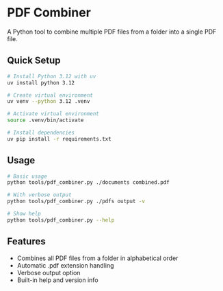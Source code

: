 # PDF Combiner

A Python tool to combine multiple PDF files from a folder into a single PDF file.

## Quick Setup

```bash
# Install Python 3.12 with uv
uv install python 3.12

# Create virtual environment
uv venv --python 3.12 .venv

# Activate virtual environment
source .venv/bin/activate

# Install dependencies
uv pip install -r requirements.txt
```

## Usage

```bash
# Basic usage
python tools/pdf_combiner.py ./documents combined.pdf

# With verbose output
python tools/pdf_combiner.py ./pdfs output -v

# Show help
python tools/pdf_combiner.py --help
```

## Features

- Combines all PDF files from a folder in alphabetical order
- Automatic .pdf extension handling
- Verbose output option
- Built-in help and version info
